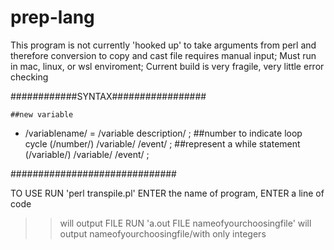 # prep-lang

This program is not currently 'hooked up' to take arguments from perl and therefore conversion to copy and cast file requires manual input;
Must run in mac, linux, or wsl enviroment;
Current build is very fragile, very little error checking

############SYNTAX#################

    ##new variable
+ /variablename/ = /variable description/ ;
    ##number to indicate loop cycle 
(/number/) /variable/ /event/ ;
    ##represent a while statement
(/variable/) /variable/ /event/ ;

##############################

TO USE
RUN 'perl transpile.pl'
ENTER the name of program,
ENTER a line of code
>>will output FILE
RUN 'a.out FILE nameofyourchoosingfile'
>>will output  nameofyourchoosingfile/with only integers

